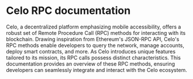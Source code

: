 # Celo RPC documentation

Celo, a decentralized platform emphasizing mobile accessibility, offers a robust set of Remote Procedure Call (RPC) methods for interacting with its blockchain. Drawing inspiration from Ethereum's JSON-RPC API, Celo's RPC methods enable developers to query the network, manage accounts, deploy smart contracts, and more. As Celo introduces unique features tailored to its mission, its RPC calls possess distinct characteristics. This documentation provides an overview of these RPC methods, ensuring developers can seamlessly integrate and interact with the Celo ecosystem.